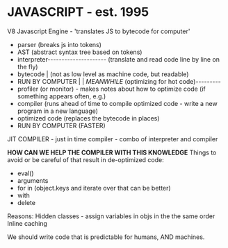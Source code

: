 # JAVASCRIPT - est. 1995

V8 Javascript Engine - 'translates JS to bytecode for computer'
- parser (breaks js into tokens)
- AST (abstract syntax tree based on tokens)
- interpreter---------------------  (translate and read code line by line on the fly)
- bytecode                        | (not as low level as machine code, but readable)
- RUN BY COMPUTER                 |
                                  | *MEANWHILE*
(optimizing for hot code)---------
- profiler (or monitor) - makes notes about how to optimize code (if something appears often, e.g.)
- compiler  (runs ahead of time to compile optimized code - write a new program in a new language)
- optimized code (replaces the bytecode in places)
- RUN BY COMPUTER (FASTER)

JIT COMPILER - just in time compiler - combo of interpreter and compiler

**HOW CAN WE HELP THE COMPILER WITH THIS KNOWLEDGE**
Things to avoid or be careful of that result in de-optimized code:
- eval()
- arguments
- for in (object.keys and iterate over that can be better)
- with
- delete

Reasons:
Hidden classes - assign variables in objs in the the same order
Inline caching

We should write code that is predictable for humans, AND machines.